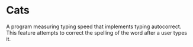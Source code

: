 # Cats

A program measuring typing speed that implements typing autocorrect. This feature attempts to correct the spelling of the word after a user types it.
